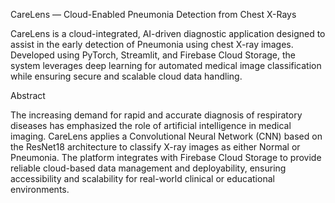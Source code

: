 CareLens — Cloud-Enabled Pneumonia Detection from Chest X-Rays

CareLens is a cloud-integrated, AI-driven diagnostic application designed to assist in the early detection of Pneumonia using chest X-ray images.
Developed using PyTorch, Streamlit, and Firebase Cloud Storage, the system leverages deep learning for automated medical image classification while ensuring secure and scalable cloud data handling.

 Abstract

The increasing demand for rapid and accurate diagnosis of respiratory diseases has emphasized the role of artificial intelligence in medical imaging.
CareLens applies a Convolutional Neural Network (CNN) based on the ResNet18 architecture to classify X-ray images as either Normal or Pneumonia.
The platform integrates with Firebase Cloud Storage to provide reliable cloud-based data management and deployability, ensuring accessibility and scalability for real-world clinical or educational environments.
